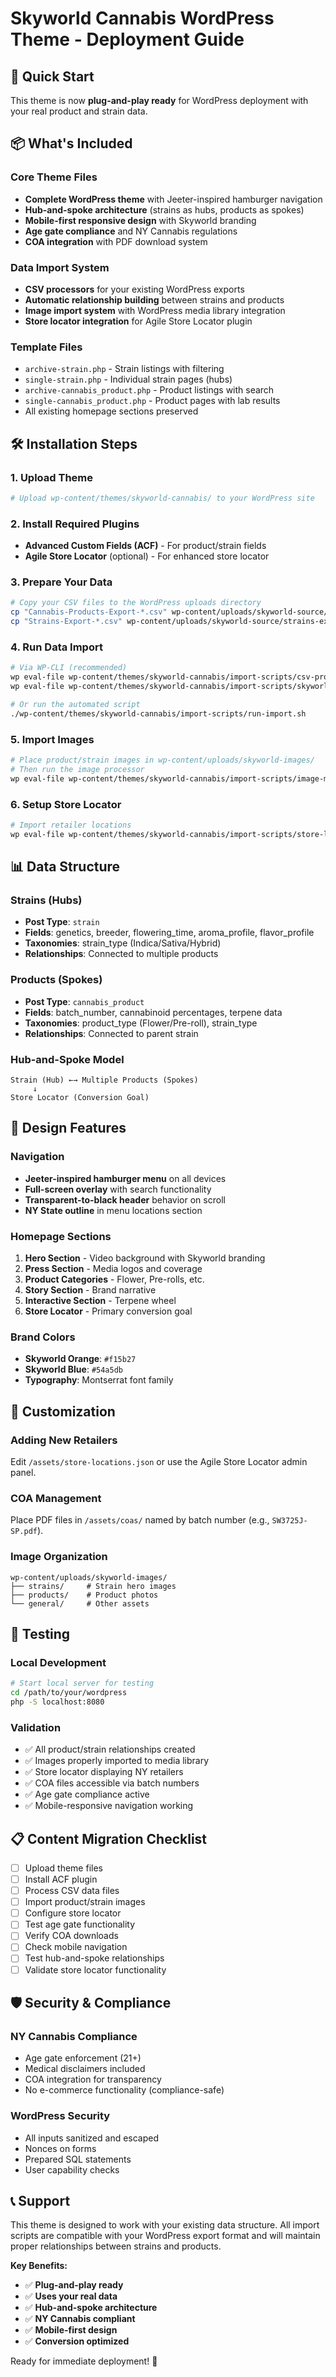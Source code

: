 # Skyworld Cannabis WordPress Theme - Deployment Guide

## 🚀 Quick Start

This theme is now **plug-and-play ready** for WordPress deployment with your real product and strain data.

## 📦 What's Included

### Core Theme Files
- **Complete WordPress theme** with Jeeter-inspired hamburger navigation
- **Hub-and-spoke architecture** (strains as hubs, products as spokes)
- **Mobile-first responsive design** with Skyworld branding
- **Age gate compliance** and NY Cannabis regulations
- **COA integration** with PDF download system

### Data Import System
- **CSV processors** for your existing WordPress exports
- **Automatic relationship building** between strains and products
- **Image import system** with WordPress media library integration
- **Store locator integration** for Agile Store Locator plugin

### Template Files
- `archive-strain.php` - Strain listings with filtering
- `single-strain.php` - Individual strain pages (hubs)
- `archive-cannabis_product.php` - Product listings with search
- `single-cannabis_product.php` - Product pages with lab results
- All existing homepage sections preserved

## 🛠️ Installation Steps

### 1. Upload Theme
```bash
# Upload wp-content/themes/skyworld-cannabis/ to your WordPress site
```

### 2. Install Required Plugins
- **Advanced Custom Fields (ACF)** - For product/strain fields
- **Agile Store Locator** (optional) - For enhanced store locator

### 3. Prepare Your Data
```bash
# Copy your CSV files to the WordPress uploads directory
cp "Cannabis-Products-Export-*.csv" wp-content/uploads/skyworld-source/products-export.csv
cp "Strains-Export-*.csv" wp-content/uploads/skyworld-source/strains-export.csv
```

### 4. Run Data Import
```bash
# Via WP-CLI (recommended)
wp eval-file wp-content/themes/skyworld-cannabis/import-scripts/csv-processor.php
wp eval-file wp-content/themes/skyworld-cannabis/import-scripts/skyworld-importer.php

# Or run the automated script
./wp-content/themes/skyworld-cannabis/import-scripts/run-import.sh
```

### 5. Import Images
```bash
# Place product/strain images in wp-content/uploads/skyworld-images/
# Then run the image processor
wp eval-file wp-content/themes/skyworld-cannabis/import-scripts/image-manager.php
```

### 6. Setup Store Locator
```bash
# Import retailer locations
wp eval-file wp-content/themes/skyworld-cannabis/import-scripts/store-locator.php
```

## 📊 Data Structure

### Strains (Hubs)
- **Post Type**: `strain`
- **Fields**: genetics, breeder, flowering_time, aroma_profile, flavor_profile
- **Taxonomies**: strain_type (Indica/Sativa/Hybrid)
- **Relationships**: Connected to multiple products

### Products (Spokes)
- **Post Type**: `cannabis_product`
- **Fields**: batch_number, cannabinoid percentages, terpene data
- **Taxonomies**: product_type (Flower/Pre-roll), strain_type
- **Relationships**: Connected to parent strain

### Hub-and-Spoke Model
```
Strain (Hub) ←→ Multiple Products (Spokes)
     ↓
Store Locator (Conversion Goal)
```

## 🎨 Design Features

### Navigation
- **Jeeter-inspired hamburger menu** on all devices
- **Full-screen overlay** with search functionality
- **Transparent-to-black header** behavior on scroll
- **NY State outline** in menu locations section

### Homepage Sections
1. **Hero Section** - Video background with Skyworld branding
2. **Press Section** - Media logos and coverage
3. **Product Categories** - Flower, Pre-rolls, etc.
4. **Story Section** - Brand narrative
5. **Interactive Section** - Terpene wheel
6. **Store Locator** - Primary conversion goal

### Brand Colors
- **Skyworld Orange**: `#f15b27`
- **Skyworld Blue**: `#54a5db`
- **Typography**: Montserrat font family

## 🔧 Customization

### Adding New Retailers
Edit `/assets/store-locations.json` or use the Agile Store Locator admin panel.

### COA Management
Place PDF files in `/assets/coas/` named by batch number (e.g., `SW3725J-SP.pdf`).

### Image Organization
```
wp-content/uploads/skyworld-images/
├── strains/     # Strain hero images
├── products/    # Product photos
└── general/     # Other assets
```

## 🧪 Testing

### Local Development
```bash
# Start local server for testing
cd /path/to/your/wordpress
php -S localhost:8080
```

### Validation
- ✅ All product/strain relationships created
- ✅ Images properly imported to media library
- ✅ Store locator displaying NY retailers
- ✅ COA files accessible via batch numbers
- ✅ Age gate compliance active
- ✅ Mobile-responsive navigation working

## 📋 Content Migration Checklist

- [ ] Upload theme files
- [ ] Install ACF plugin
- [ ] Process CSV data files
- [ ] Import product/strain images
- [ ] Configure store locator
- [ ] Test age gate functionality
- [ ] Verify COA downloads
- [ ] Check mobile navigation
- [ ] Test hub-and-spoke relationships
- [ ] Validate store locator functionality

## 🛡️ Security & Compliance

### NY Cannabis Compliance
- Age gate enforcement (21+)
- Medical disclaimers included
- COA integration for transparency
- No e-commerce functionality (compliance-safe)

### WordPress Security
- All inputs sanitized and escaped
- Nonces on forms
- Prepared SQL statements
- User capability checks

## 📞 Support

This theme is designed to work with your existing data structure. All import scripts are compatible with your WordPress export format and will maintain proper relationships between strains and products.

**Key Benefits:**
- ✅ **Plug-and-play ready**
- ✅ **Uses your real data**
- ✅ **Hub-and-spoke architecture**
- ✅ **NY Cannabis compliant**
- ✅ **Mobile-first design**
- ✅ **Conversion optimized**

Ready for immediate deployment! 🚀
